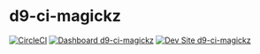 # d9-ci-magickz

[![CircleCI](https://circleci.com/gh/populist/d9-ci-magickz.svg?style=shield)](https://circleci.com/gh/populist/d9-ci-magickz)
[![Dashboard d9-ci-magickz](https://img.shields.io/badge/dashboard-d9_ci_magickz-yellow.svg)](https://dashboard.pantheon.io/sites/b2ac4b12-d8cf-48ee-a848-bb0ae95c3e76#dev/code)
[![Dev Site d9-ci-magickz](https://img.shields.io/badge/site-d9_ci_magickz-blue.svg)](http://dev-d9-ci-magickz.pantheonsite.io/)